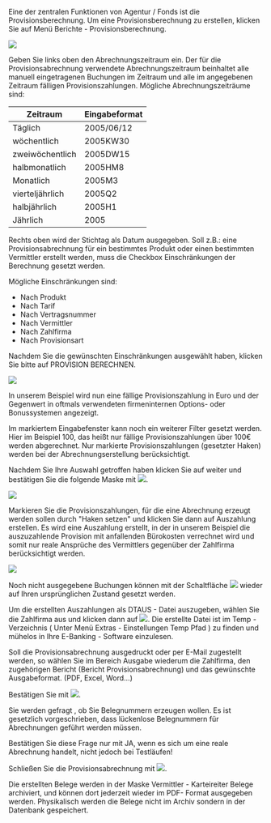 
Eine der zentralen Funktionen von Agentur / Fonds ist die Provisionsberechnung. Um eine Provisionsberechnung zu erstellen, klicken Sie auf Menü Berichte - Provisionsberechnung.

![](http://xpecto.github.io/docs/img/img_038.png)

Geben Sie links oben den Abrechnungszeitraum ein. Der für die Provisionsabrechnung verwendete Abrechnungszeitraum beinhaltet alle manuell eingetragenen Buchungen im Zeitraum und alle im angegebenen Zeitraum fälligen Provisionszahlungen.
Mögliche Abrechnungszeiträume sind:

| Zeitraum        | Eingabeformat |
| ---             | ---           |
| Täglich         | 2005/06/12    |
| wöchentlich     | 2005KW30      |
| zweiwöchentlich | 2005DW15      |
| halbmonatlich   | 2005HM8       |
| Monatlich       | 2005M3        |
| vierteljährlich | 2005Q2        |
| halbjährlich    | 2005H1        |
| Jährlich        | 2005          |

Rechts oben wird der Stichtag als Datum ausgegeben. Soll z.B.: eine Provisionsabrechnung für ein bestimmtes Produkt oder einen bestimmten Vermittler erstellt werden, muss die Checkbox Einschränkungen der Berechnung gesetzt werden.

Mögliche Einschränkungen sind:

- Nach Produkt
- Nach Tarif
- Nach Vertragsnummer
- Nach Vermittler
- Nach Zahlfirma
- Nach Provisionsart

Nachdem Sie die gewünschten Einschränkungen ausgewählt haben, klicken Sie bitte auf PROVISION BERECHNEN.

![](http://xpecto.github.io/docs/img/img_039.png)

In unserem Beispiel wird nun eine fällige Provisionszahlung in Euro und der Gegenwert in oftmals verwendeten firmeninternen Options- oder Bonussystemen angezeigt.

Im markiertem Eingabefenster kann noch ein weiterer Filter gesetzt werden. Hier im Beispiel 100, das heißt nur fällige Provisionszahlungen über 100€ werden abgerechnet. Nur markierte Provisionszahlungen (gesetzter Haken) werden bei der Abrechnungserstellung berücksichtigt.

Nachdem Sie Ihre Auswahl getroffen haben klicken Sie auf weiter und bestätigen Sie die folgende Maske mit ![](http://xpecto.github.io/docs/img/img_040.png).

![](http://xpecto.github.io/docs/img/img_041.png)

Markieren Sie die Provisionszahlungen, für die eine Abrechnung erzeugt werden sollen durch "Haken setzen" und klicken Sie dann auf Auszahlung erstellen. Es wird eine Auszahlung erstellt, in der in unserem Beispiel die auszuzahlende Provision mit anfallenden Bürokosten verrechnet wird und somit nur reale Ansprüche des Vermittlers gegenüber der Zahlfirma berücksichtigt werden.

![](http://xpecto.github.io/docs/img/img_042.png)

Noch nicht ausgegebene Buchungen können mit der Schaltfläche ![](http://xpecto.github.io/docs/img/img_043.png) wieder auf Ihren ursprünglichen Zustand gesetzt werden.

Um die erstellten Auszahlungen als DTAUS - Datei auszugeben, wählen Sie die Zahlfirma aus und klicken dann auf ![](http://xpecto.github.io/docs/img/img_044.png). Die erstellte Datei ist im Temp - Verzeichnis ( Unter Menü Extras - Einstellungen Temp Pfad ) zu finden und mühelos in Ihre E-Banking - Software einzulesen.

Soll die Provisionsabrechnung ausgedruckt oder per E-Mail zugestellt werden, so wählen Sie im Bereich Ausgabe wiederum die Zahlfirma, den zugehörigen Bericht (Bericht Provisionsabrechnung) und das gewünschte Ausgabeformat. (PDF, Excel, Word...)

Bestätigen Sie mit ![](http://xpecto.github.io/docs/img/img_045.png).

Sie werden gefragt , ob Sie Belegnummern erzeugen wollen. Es ist gesetzlich vorgeschrieben, dass lückenlose Belegnummern für Abrechnungen geführt werden müssen.

Bestätigen Sie diese Frage nur mit JA, wenn es sich um eine reale Abrechnung handelt, nicht jedoch bei Testläufen!

Schließen Sie die Provisionsabrechnung mit ![](http://xpecto.github.io/docs/img/img_046.png).

Die erstellten Belege werden in der Maske Vermittler - Karteireiter Belege archiviert, und können dort jederzeit wieder im PDF- Format ausgegeben werden. Physikalisch werden die Belege nicht im Archiv sondern in der Datenbank gespeichert.


